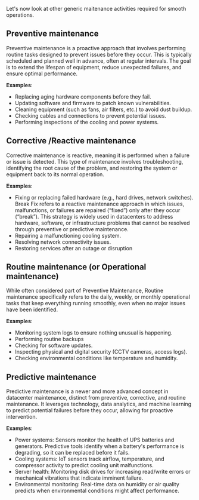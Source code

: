 Let's now look at other generic maitenance activities required for smooth operations. 

## Preventive maintenance 

Preventive maintenance is a proactive approach that involves performing routine tasks designed to prevent issues before they occur. This is typically scheduled and planned well in advance, often at regular intervals. The goal is to extend the lifespan of equipment, reduce unexpected failures, and ensure optimal performance.

**Examples**: 

- Replacing aging hardware components before they fail. 
- Updating software and firmware to patch known vulnerabilities.
- Cleaning equipment (such as fans, air filters, etc.) to avoid dust buildup. 
- Checking cables and connections to prevent potential issues.
- Performing inspections of the cooling and power systems.

## Corrective /Reactive maintenance

Corrective maintenance is reactive, meaning it is performed when a failure or issue is detected. This type of maintenance involves troubleshooting, identifying the root cause of the problem, and restoring the system or equipment back to its normal operation.

**Examples**: 

- Fixing or replacing failed hardware (e.g., hard drives, network switches). Break Fix refers to a reactive maintenance approach in which issues, malfunctions, or failures are repaired (“fixed”) only after they occur (“break”). This strategy is widely used in datacenters to address hardware, software, or infrastructure problems that cannot be resolved through preventive or predictive maintenance. 
- Repairing a malfunctioning cooling system.
- Resolving network connectivity issues. 
- Restoring services after an outage or disruption

## Routine maintenance (or Operational maintenance)

While often considered part of Preventive Maintenance, Routine maintenance specifically refers to the daily, weekly, or monthly operational tasks that keep everything running smoothly, even when no major issues have been identified.

**Examples**: 

- Monitoring system logs to ensure nothing unusual is happening. 
- Performing routine backups 
- Checking for software updates. 
- Inspecting physical and digital security (CCTV cameras, access logs). 
- Checking environmental conditions like temperature and humidity.

## Predictive maintenance

Predictive maintenance is a newer and more advanced concept in datacenter maintenance, distinct from preventive, corrective, and routine maintenance. It leverages technology, data analytics, and machine learning to predict potential failures before they occur, allowing for proactive intervention.

**Examples**: 

- Power systems: Sensors monitor the health of UPS batteries and generators. Predictive tools identify when a battery's performance is degrading, so it can be replaced before it fails. 
- Cooling systems: IoT sensors track airflow, temperature, and compressor activity to predict cooling unit malfunctions. 
- Server health: Monitoring disk drives for increasing read/write errors or mechanical vibrations that indicate imminent failure. 
- Environmental monitoring: Real-time data on humidity or air quality predicts when environmental conditions might affect performance.